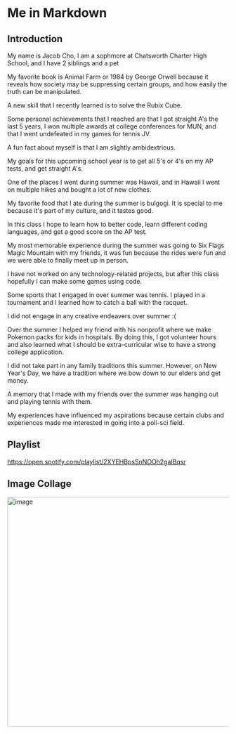 # Me in Markdown

## Introduction
My name is Jacob Cho, I am a sophmore at Chatsworth Charter High School, and I have 2 siblings and a pet

My favorite book is Animal Farm or 1984 by George Orwell because it reveals how society may be suppressing certain groups, and how easily the truth can be manipulated.

A new skill that I recently learned is to solve the Rubix Cube.

Some personal achievements that I reached are that I got straight A's the last 5 years, I won multiple awards at college conferences for MUN, and that I went undefeated in my games for tennis JV.

A fun fact about myself is that I am slightly ambidextrious.

My goals for this upcoming school year is to get all 5's or 4's on my AP tests, and get straight A's.

One of the places I went during summer was Hawaii, and in Hawaii I went on multiple hikes and bought a lot of new clothes.

My favorite food that I ate during the summer is bulgogi. It is special to me because it's part of my culture, and it tastes good.

In this class I hope to learn how to better code, learn different coding languages, and get a good score on the AP test. 

My most memorable experience during the summer was going to Six Flags Magic Mountain with my friends, it was fun because the rides were fun and we were able to finally meet up in person.

I have not worked on any technology-related projects, but after this class hopefully I can make some games using code.

Some sports that I engaged in over summer was tennis. I played in a tournament and I learned how to catch a ball with the racquet.

I did not engage in any creative endeavers over summer :(

Over the summer I helped my friend with his nonprofit where we make Pokemon packs for kids in hospitals. By doing this, I got volunteer hours and also learned what I should be extra-curricular wise to have a strong college application.

I did not take part in any family traditions this summer. However, on New Year's Day, we have a tradition where we bow down to our elders and get money.

A memory that I made with my friends over the summer was hanging out and playing tennis with them.

My experiences have influenced my aspirations because certain clubs and experiences made me interested in going into a poli-sci field.

## Playlist

https://open.spotify.com/playlist/2XYEHBpsSnNOOh2galBqsr 

## Image Collage

<img width="930" height="523" alt="image" src="https://github.com/user-attachments/assets/a14556c9-deb0-4e8e-a6b5-4fd949b24dce" />

